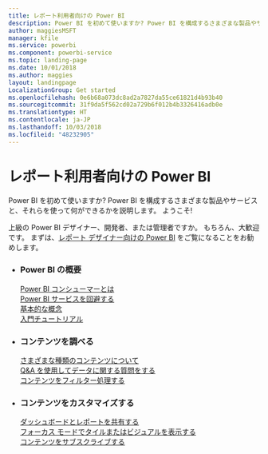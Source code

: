 ```yaml
---
title: レポート利用者向けの Power BI
description: Power BI を初めて使いますか? Power BI を構成するさまざまな製品やサービスと、それらを使って何ができるかを説明します。
author: maggiesMSFT
manager: kfile
ms.service: powerbi
ms.component: powerbi-service
ms.topic: landing-page
ms.date: 10/01/2018
ms.author: maggies
layout: landingpage
LocalizationGroup: Get started
ms.openlocfilehash: 0e6b68a073dc8ad2a7827da55ce61821d4b93b40
ms.sourcegitcommit: 31f9da5f562cd02a729b6f012b4b3326416adb0e
ms.translationtype: HT
ms.contentlocale: ja-JP
ms.lasthandoff: 10/03/2018
ms.locfileid: "48232905"
---
```

# <a name="power-bi-for-report-consumers"></a>レポート利用者向けの Power BI

Power BI を初めて使いますか? Power BI を構成するさまざまな製品やサービスと、それらを使って何ができるかを説明します。 ようこそ!

上級の Power BI デザイナー、開発者、または管理者ですか。 もちろん、大歓迎です。 まずは、[レポート デザイナー向けの Power BI](../power-bi-creator-landing.md) をご覧になることをお勧めします。

<ul class="panelContent cardsF"> 
              <li> 
                             <div class="cardSize"> 
                                           <div class="cardPadding"> 
                                                          <div class="card"> 
                                                                        <div class="cardText"> 
                                                                                      <h3>Power BI の概要</h3> 
                                                                                      <p></p>
                                                                                            <a href="end-user-consumer.md">Power BI コンシューマーとは</a><br/> 
                                                                                            <a href="end-user-experience.md">Power BI サービスを回避する</a><br/> 
                                                                                            <a href="end-user-basic-concepts.md">基本的な概念</a><br/>
                                                                                            <a href="../service-get-started.md">入門チュートリアル</a><br/>
                                                                        </div> 
                                                          </div> 
                                           </div> 
                             </div> 
              </li>
              <li> 
                             <div class="cardSize"> 
                                           <div class="cardPadding"> 
                                                          <div class="card"> 
                                                                        <div class="cardText"> 
                                                                                      <h3>コンテンツを調べる</h3> 
                                                                                      <p></p>
                                                                                            <a href="end-user-related.md">さまざまな種類のコンテンツについて</a><br/> 
                                                                                            <a href="end-user-q-and-a.md">Q&A を使用してデータに関する質問をする</a><br/> 
                                                                                            <a href="end-user-report-filter.md">コンテンツをフィルター処理する</a> 
                                                                        </div> 
                                                          </div> 
                                           </div> 
                             </div> 
              </li>
              <li> 
                             <div class="cardSize"> 
                                           <div class="cardPadding"> 
                                                          <div class="card"> 
                                                                        <div class="cardText"> 
                                                                                      <h3>コンテンツをカスタマイズする</h3> 
                                                                                      <p></p>
                                                                                            <a href="end-user-shared-with-me.md">ダッシュボードとレポートを共有する</a><br/> 
                                                                                            <a href="end-user-focus.md">フォーカス モードでタイルまたはビジュアルを表示する</a><br/> 
                                                                                            <a href="end-user-subscribe.md">コンテンツをサブスクライブする</a>
                                                                        </div> 
                                                          </div> 
                                           </div> 
                             </div> 
              </li>
</ul>


